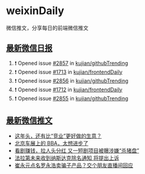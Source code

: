 # weixinDaily
微信推文，分享每日的前端微信推文

## [最新微信日报](https://github.com/kujian/weixinDaily/issues)

<!--START_SECTION:activity-->
1. ❗ Opened issue [#2857](https://github.com/kujian/githubTrending/issues/2857) in [kujian/githubTrending](https://github.com/kujian/githubTrending)
2. ❗ Opened issue [#1713](https://github.com/kujian/frontendDaily/issues/1713) in [kujian/frontendDaily](https://github.com/kujian/frontendDaily)
3. ❗ Opened issue [#2856](https://github.com/kujian/githubTrending/issues/2856) in [kujian/githubTrending](https://github.com/kujian/githubTrending)
4. ❗ Opened issue [#1712](https://github.com/kujian/frontendDaily/issues/1712) in [kujian/frontendDaily](https://github.com/kujian/frontendDaily)
5. ❗ Opened issue [#2855](https://github.com/kujian/githubTrending/issues/2855) in [kujian/githubTrending](https://github.com/kujian/githubTrending)
<!--END_SECTION:activity-->


## [最新微信推文](https://weixin.qdkfweb.cn/)

<!-- BLOG-POST-LIST:START -->
- [这年头，还有比“竞业”更好做的生意？](https://weixin.qdkfweb.cn/44086.html)
- [北京车展上的 BBA，太想进步了](https://weixin.qdkfweb.cn/44088.html)
- [看剧赚钱，拉人头分红 又一短剧项目被曝涉嫌“杀猪盘”](https://weixin.qdkfweb.cn/44089.html)
- [法拉第未来收到纳斯达克除名通知 将提出上诉](https://weixin.qdkfweb.cn/44090.html)
- [崔永元点名罗永浩卖骗子产品？交个朋友直播间回应](https://weixin.qdkfweb.cn/44091.html)
<!-- BLOG-POST-LIST:END -->